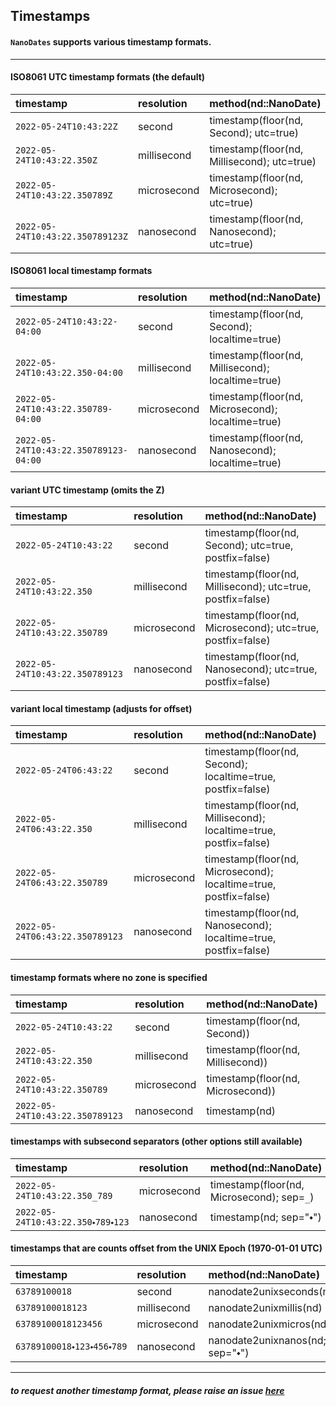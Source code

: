## Timestamps

#### `NanoDates` supports various timestamp formats.

----

#### ISO8061 UTC timestamp formats (the default)

|               timestamp                | resolution  | method(nd::NanoDate)                           |
|:---------------------------------------|:------------|:-----------------------------------------------|
| `2022-05-24T10:43:22Z`                 | second      | timestamp(floor(nd, Second); utc=true)         |
| `2022-05-24T10:43:22.350Z`             | millisecond | timestamp(floor(nd, Millisecond); utc=true)    |
| `2022-05-24T10:43:22.350789Z`          | microsecond | timestamp(floor(nd, Microsecond); utc=true)    |
| `2022-05-24T10:43:22.350789123Z`       | nanosecond  | timestamp(floor(nd, Nanosecond); utc=true)     |

#### ISO8061 local timestamp formats

|               timestamp                | resolution  | method(nd::NanoDate)                           |
|:---------------------------------------|:------------|:-----------------------------------------------|
| `2022-05-24T10:43:22-04:00`            | second      | timestamp(floor(nd, Second); localtime=true)       |
| `2022-05-24T10:43:22.350-04:00`        | millisecond | timestamp(floor(nd, Millisecond); localtime=true)   |
| `2022-05-24T10:43:22.350789-04:00`     | microsecond | timestamp(floor(nd, Microsecond); localtime=true)  |
| `2022-05-24T10:43:22.350789123-04:00`  | nanosecond  | timestamp(floor(nd, Nanosecond); localtime=true)   |

#### variant UTC timestamp (omits the Z)

|               timestamp                | resolution  | method(nd::NanoDate)                           |
|:---------------------------------------|:------------|:-----------------------------------------------|
| `2022-05-24T10:43:22`                 | second      | timestamp(floor(nd, Second); utc=true, postfix=false)         |
| `2022-05-24T10:43:22.350`             | millisecond | timestamp(floor(nd, Millisecond); utc=true, postfix=false)    |
| `2022-05-24T10:43:22.350789`          | microsecond | timestamp(floor(nd, Microsecond); utc=true, postfix=false)    |
| `2022-05-24T10:43:22.350789123`       | nanosecond  | timestamp(floor(nd, Nanosecond); utc=true, postfix=false)     |

#### variant local timestamp (adjusts for offset)

|               timestamp                | resolution  | method(nd::NanoDate)                           |
|:---------------------------------------|:------------|:-----------------------------------------------|
| `2022-05-24T06:43:22`            | second      | timestamp(floor(nd, Second); localtime=true, postfix=false)       |
| `2022-05-24T06:43:22.350`        | millisecond | timestamp(floor(nd, Millisecond); localtime=true, postfix=false)   |
| `2022-05-24T06:43:22.350789`     | microsecond | timestamp(floor(nd, Microsecond); localtime=true, postfix=false)  |
| `2022-05-24T06:43:22.350789123`  | nanosecond  | timestamp(floor(nd, Nanosecond); localtime=true, postfix=false)   |


#### timestamp formats where no zone is specified

|               timestamp                | resolution  |  method(nd::NanoDate)             |
|:---------------------------------------|:------------|:----------------------------------|
| `2022-05-24T10:43:22`                  | second      | timestamp(floor(nd, Second))      |
| `2022-05-24T10:43:22.350`              | millisecond | timestamp(floor(nd, Millisecond)) |
| `2022-05-24T10:43:22.350789`           | microsecond | timestamp(floor(nd, Microsecond)) |
| `2022-05-24T10:43:22.350789123`        | nanosecond  | timestamp(nd)                     |

#### timestamps with subsecond separators (other options still available)
|               timestamp                | resolution  |  method(nd::NanoDate)             |
|:---------------------------------------|:------------|:----------------------------------|
| `2022-05-24T10:43:22.350_789`          | microsecond | timestamp(floor(nd, Microsecond); sep=`_`) |
| `2022-05-24T10:43:22.350⬩789⬩123`      | nanosecond  | timestamp(nd; sep="⬩")                     |

#### timestamps that are counts offset from the UNIX Epoch (1970-01-01 UTC)

|               timestamp                | resolution  | method(nd::NanoDate)                |
|:---------------------------------------|:------------|:------------------------------------|
| `63789100018`                          | second      | nanodate2unixseconds(nd)            |
| `63789100018123`                       | millisecond | nanodate2unixmillis(nd)             |
| `63789100018123456`                    | microsecond | nanodate2unixmicros(nd)             |
| `63789100018⬩123⬩456⬩789`              | nanosecond  |  nanodate2unixnanos(nd; sep="⬩")    |


----

##### *to request another timestamp format, please raise an issue [here](https://github.com/JeffreySarnoff/NanoDates.jl/issues)*

